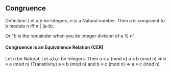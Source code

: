## Congruence
Definition: Let a,b be integers, n is a Natural number. Then a is congruent to b modulo n iff n | (a-b).

Or "b is the remainder when you do integer division of a % n".

#### Congruence is an Equivalence Relation (CER)
Let n be Natural. Let a,b,c be Integers. Then
a ≡ a (mod n)
a ≡ b (mod n) => b ≡ a (mod n)
(Transitivity) a ≡ b (mod n) and b ≡ c (mod n) => a ≡ c (mod n)
